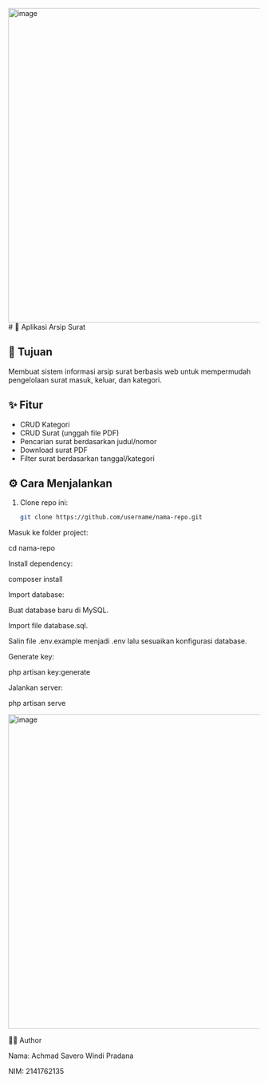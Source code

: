 <img width="1910" height="629" alt="image" src="https://github.com/user-attachments/assets/4aa962e4-4008-4f8e-b8d8-297763804667" /># 📌 Aplikasi Arsip Surat

## 🎯 Tujuan
Membuat sistem informasi arsip surat berbasis web untuk mempermudah pengelolaan surat masuk, keluar, dan kategori.

## ✨ Fitur
- CRUD Kategori
- CRUD Surat (unggah file PDF)
- Pencarian surat berdasarkan judul/nomor
- Download surat PDF
- Filter surat berdasarkan tanggal/kategori

## ⚙️ Cara Menjalankan
1. Clone repo ini:
   ```bash
   git clone https://github.com/username/nama-repo.git
Masuk ke folder project:

cd nama-repo


Install dependency:

composer install


Import database:

Buat database baru di MySQL.

Import file database.sql.

Salin file .env.example menjadi .env lalu sesuaikan konfigurasi database.

Generate key:

php artisan key:generate


Jalankan server:

php artisan serve

<img width="1910" height="629" alt="image" src="https://github.com/user-attachments/assets/6b8e48fe-fded-4311-b10e-f6907b8ca643" />


👨‍💻 Author

Nama: Achmad Savero Windi Pradana

NIM: 2141762135
